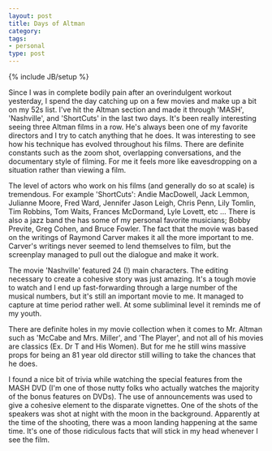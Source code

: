 ```yaml
---
layout: post
title: Days of Altman
category: 
tags: 
- personal
type: post
---
```

{% include JB/setup %}

Since I was in complete bodily pain after an overindulgent workout yesterday, I spend the day catching up on a few movies and make up a bit on my 52s list. I've hit the Altman section and made it through 'MASH', 'Nashville', and 'ShortCuts' in the last two days. It's been really interesting seeing three Altman films in a row. He's always been one of my favorite directors and I try to catch anything that he does. It was interesting to see how his technique has evolved throughout his films. There are definite constants such as the zoom shot, overlapping conversations, and the documentary style of filming. For me it feels more like eavesdropping on a situation rather than viewing a film. 

The level of actors who work on his films (and generally do so at scale) is tremendous. For example 'ShortCuts': Andie MacDowell, Jack Lemmon, Julianne Moore, Fred Ward, Jennifer Jason Leigh, Chris Penn, Lily Tomlin, Tim Robbins, Tom Waits, Frances McDormand, Lyle Lovett, etc ... There is also a jazz band the has some of my personal favorite musicians; Bobby Previte, Greg Cohen, and Bruce Fowler. The fact that the movie was based on the writings of Raymond Carver makes it all the more important to me. Carver's writings never seemed to lend themselves to film, but the screenplay managed to pull out the dialogue and make it work. 

The movie 'Nashville' featured 24 (!) main characters. The editing necessary to create a cohesive story was just amazing. It's a tough movie to watch and I end up fast-forwarding through a large number of the musical numbers, but it's still an important movie to me. It managed to capture at time period rather well. At some subliminal level it reminds me of my youth. 

There are definite holes in my movie collection when it comes to Mr. Altman such as 'McCabe and Mrs. Miller', and 'The Player', and not all of his movies are classics (Ex. Dr T and His Women). But for me he still wins massive props for being an 81 year old director still willing to take the chances that he does. 

I found a nice bit of trivia while watching the special features from the MASH DVD (I'm one of those nutty folks who actually watches the majority of the bonus features on DVDs). The use of announcements was used to give a cohesive element to the disparate vignettes. One of the shots of the speakers was shot at night with the moon in the background. Apparently at the time of the shooting, there was a moon landing happening at the same time. It's one of those ridiculous facts that will stick in my head whenever I see the film.

